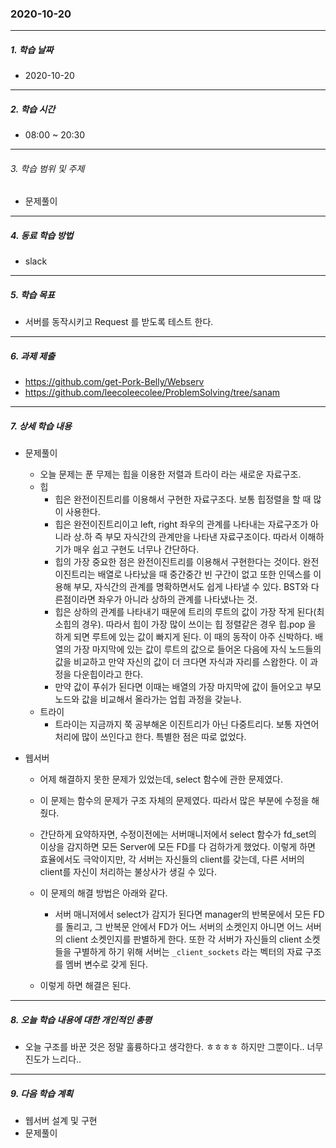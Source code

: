 ### 2020-10-20

-----
##### 1. 학습 날짜
- 2020-10-20

-----
##### 2. 학습 시간
- 08:00 ~ 20:30

-----
###### 3. 학습 범위 및 주제
- 문제풀이

-----
##### 4. 동료 학습 방법
- slack

-----
##### 5. 학습 목표
- 서버를 동작시키고 Request 를 받도록 테스트 한다.

-----
##### 6. 과제 제출
- https://github.com/get-Pork-Belly/Webserv
- https://github.com/leecoleecolee/ProblemSolving/tree/sanam

-----
##### 7. 상세 학습 내용

- 문제풀이
    - 오늘 문제는 푼 무제는 힙을 이용한 저렬과 트라이 라는 새로운 자료구조.
    - 힙
        - 힙은 완전이진트리를 이용해서 구현한 자료구조다. 보통 힙정렬을 할 때 많이 사용한다.
        - 힙은 완전이진트리이고 left, right 좌우의 관계를 나타내는 자료구조가 아니라 상.하 즉 부모 자식간의 관계만을 나타낸 자료구조이다. 따라서 이해하기가 매우 쉽고 구현도 너무나 간단하다.
        - 힙의 가장 중요한 점은 완전이진트리를 이용해서 구현한다는 것이다. 완전이진트리는 배열로 나타났을 때 중간중간 빈 구간이 없고 또한 인덱스를 이용해 부모, 자식간의 관계를 명확하면서도 쉽게 나타낼 수 있다. BST와 다른점이라면 좌우가 아니라 상하의 관계를 나타냈나는 것.
        - 힙은 상하의 관계를 나타내기 때문에 트리의 루트의 값이 가장 작게 된다(최소힙의 경우). 따라서 힙이 가장 많이 쓰이는 힙 정렬같은 경우 힙.pop 을 하게 되면 루트에 있는 값이 빠지게 된다. 이 때의 동작이 아주 신박하다. 배열의 가장 마지막에 있는 값이 루트의 값으로 들어온 다음에 자식 노드들의 값을 비교하고 만약 자신의 값이 더 크다면 자식과 자리를 스왑한다. 이 과정을 다운힙이라고 한다.
        - 만약 값이 푸쉬가 된다면 이때는 배열의 가장 마지막에 값이 들어오고 부모 노드와 값을 비교해서 올라가는 업힙 과정을 갖늗나.
    - 트라이
        - 트라이는 지금까지 쭉 공부해온 이진트리가 아닌 다중트리다.  보통 자연어 처리에 많이 쓰인다고 한다. 특별한 점은 따로 없었다.

- 웹서버
    - 어제 해결하지 못한 문제가 있었는데, select 함수에 관한 문제였다.
    - 이 문제는 함수의 문제가 구조 자체의 문제였다. 따라서 많은 부분에 수정을 해줬다.
    - 간단하게 요약하자면, 수정이전에는 서버매니저에서 select 함수가 fd_set의 이상을 감지하면 모든 Server에 모든 FD를 다 검하가게 했었다. 이렇게 하면 효율에서도 극악이지만, 각 서버는 자신들의 client를 갖는데, 다른 서버의 client를 자신이 처리하는 불상사가 생길 수 있다.
    - 이 문제의 해결 방법은 아래와 같다.
        - 서버 매니저에서 select가 감지가 된다면 manager의 반복문에서 모든 FD를 돌리고, 그 반복문 안에서 FD가 어느 서버의 소켓인지 아니면 어느 서버의 client 소켓인지를 판별하게 한다. 또한 각 서버가 자신들의 client 소켓들을 구별하게 하기 위해 서버는 `_client_sockets` 라는 벡터의 자료 구조를 멤버 변수로 갖게 된다. 

    - 이렇게 하면 해결은 된다.
     
-----
##### 8. 오늘 학습 내용에 대한 개인적인 총평
- 오늘 구조를 바꾼 것은 정말 훌륭하다고 생각한다. ㅎㅎㅎㅎ 하지만 그뿐이다.. 너무 진도가 느리다..

-----

##### 9. 다음 학습 계획

- 웹서버 설계 및 구현
- 문제풀이
